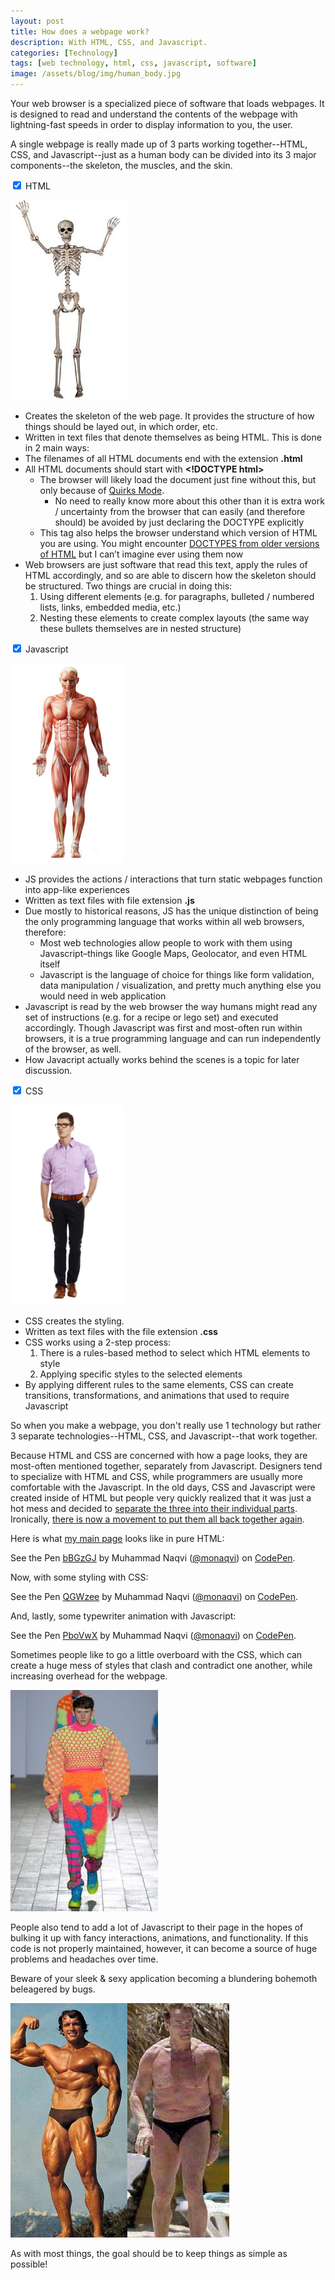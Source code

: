 ```yaml
---
layout: post
title: How does a webpage work?
description: With HTML, CSS, and Javascript.
categories: [Technology]
tags: [web technology, html, css, javascript, software]
image: /assets/blog/img/human_body.jpg
---
```

Your web browser is a specialized piece of software that loads webpages. It is designed to read and understand the contents of the webpage with lightning-fast speeds in order to display information to you, the user.

A single webpage is really made up of 3 parts working together--HTML, CSS, and Javascript--just as a human body can be divided into its 3 major components--the skeleton, the muscles, and the skin.

<div class="tabordion">
  <div>
    <input type="checkbox" name="sections" id="html" checked>
    <label for="html">HTML</label>
    <article>
      <p><img src="/assets/blog/img/skeleton.jpg" alt="skeleton"></p>
      <ul>
        <li>Creates the skeleton of the web page. It provides the structure of how things should be layed out, in which order, etc.</li>
        <li>Written in text files that denote themselves as being HTML. This is done in 2 main ways:</li>
        <li>The filenames of all HTML documents end with the extension <strong>.html</strong></li>
        <li>All HTML documents should start with <strong>&lt;!DOCTYPE html&gt;</strong>
          <ul>
            <li>The browser will likely load the document just fine without this, but only because of <a href="https://developer.mozilla.org/en-US/docs/Quirks_Mode_and_Standards_Mode">Quirks Mode</a>.
              <ul>
                <li>No need to really know more about this other than it is extra work / uncertainty from the browser that can easily (and therefore should) be avoided by just declaring the DOCTYPE explicitly</li>
              </ul>
            </li>
            <li>This tag also helps the browser understand which version of HTML you are using. You might encounter <a href="http://www.w3schools.com/TAGS/tag_doctype.asp">DOCTYPES from older versions of HTML</a> but I can’t imagine ever using them now</li>
          </ul>
        </li>
        <li>Web browsers are just software that read this text, apply the rules of HTML accordingly, and so are able to discern how the skeleton should be structured. Two things are crucial in doing this:
          <ol>
            <li>Using different elements (e.g. for paragraphs, bulleted / numbered lists, links, embedded media, etc.)</li>
            <li>Nesting these elements to create complex layouts (the same way these bullets themselves are in nested structure)</li>
          </ol>
        </li>
      </ul>
    </article>
  </div>
  <div>
    <input type="checkbox" name="sections" id="js" checked>
    <label for="js">Javascript</label>
    <article>
      <p><img src="/assets/blog/img/muscle.jpg" alt="muscle"></p>
      <ul>
        <li>JS provides the actions / interactions that turn static webpages function into app-like experiences</li>
        <li>Written as text files with file extension <strong>.js</strong></li>
        <li>Due mostly to historical reasons, JS has the unique distinction of being the only programming language that works within all web browsers, therefore:
          <ul>
            <li>Most web technologies allow people to work with them using Javascript–things like Google Maps, Geolocator, and even HTML itself</li>
            <li>Javascript is the language of choice for things like form validation, data manipulation / visualization, and pretty much anything else you would need in web application</li>
          </ul>
        </li>
        <li>Javascript is read by the web browser the way humans might read any set of instructions (e.g. for a recipe or lego set) and executed accordingly. Though Javascript was first and most-often run within browsers, it is a true programming language and can run independently of the browser, as well.</li>
        <li>How Javacript actually works behind the scenes is a topic for later discussion.</li>
      </ul>
    </article>
  </div>
  <div>
    <input type="checkbox" name="sections" id="css" checked>
    <label for="css">CSS</label>
    <article>
      <p><img src="/assets/blog/img/man.jpg" alt="man"></p>
      <ul>
        <li>CSS creates the styling.</li>
        <li>Written as text files with the file extension <strong>.css</strong></li>
        <li>CSS works using a 2-step process:
          <ol>
            <li>There is a rules-based method to select which HTML elements to style</li>
            <li>Applying specific styles to the selected elements</li>
          </ol>
        </li>
        <li>By applying different rules to the same elements, CSS can create transitions, transformations, and animations that used to require Javascript</li>
      </ul>
    </article>
  </div>
</div>


So when you make a webpage, you don't really use 1 technology but rather 3 separate technologies--HTML, CSS, and Javascript--that work together. 

Because HTML and CSS are concerned with how a page looks, they are most-often mentioned together, separately from Javascript. Designers tend to specialize with HTML and CSS, while programmers are usually more comfortable with the Javascript. In the old days, CSS and Javascript were created inside of HTML but people very quickly realized that it was just a hot mess and decided to [separate the three into their individual parts](https://www.w3.org/wiki/The_web_standards_model_-_HTML_CSS_and_JavaScript). Ironically, [there is now a movement to put them all back together again](https://css-tricks.com/the-debate-around-do-we-even-need-css-anymore/).

Here is what [my main page](https://monaqvi.github.io/) looks like in pure HTML:
<p data-height="400" data-theme-id="0" data-slug-hash="bBGzGJ" data-default-tab="html,result" data-user="monaqvi" data-embed-version="2" data-pen-title="bBGzGJ" class="codepen">See the Pen <a href="http://codepen.io/monaqvi/pen/bBGzGJ/">bBGzGJ</a> by Muhammad Naqvi (<a href="http://codepen.io/monaqvi">@monaqvi</a>) on <a href="http://codepen.io">CodePen</a>.</p>
<script async src="https://production-assets.codepen.io/assets/embed/ei.js"></script>

Now, with some styling with CSS:
<p data-height="400" data-theme-id="0" data-slug-hash="QGWzee" data-default-tab="css,result" data-user="monaqvi" data-embed-version="2" data-pen-title="QGWzee" class="codepen">See the Pen <a href="http://codepen.io/monaqvi/pen/QGWzee/">QGWzee</a> by Muhammad Naqvi (<a href="http://codepen.io/monaqvi">@monaqvi</a>) on <a href="http://codepen.io">CodePen</a>.</p>
<script async src="https://production-assets.codepen.io/assets/embed/ei.js"></script>

And, lastly, some typewriter animation with Javascript:
<p data-height="400" data-theme-id="0" data-slug-hash="PboVwX" data-default-tab="js,result" data-user="monaqvi" data-embed-version="2" data-pen-title="PboVwX" class="codepen">See the Pen <a href="http://codepen.io/monaqvi/pen/PboVwX/">PboVwX</a> by Muhammad Naqvi (<a href="http://codepen.io/monaqvi">@monaqvi</a>) on <a href="http://codepen.io">CodePen</a>.</p>
<script async src="https://production-assets.codepen.io/assets/embed/ei.js"></script>


Sometimes people like to go a little overboard with the CSS, which can create a huge mess of styles that clash and contradict one another, while increasing overhead for the webpage.

![Outlandish fashion](/assets/blog/img/men_fashion.jpg)

People also tend to add a lot of Javascript to their page in the hopes of bulking it up with fancy interactions, animations, and functionality. If this code is not properly maintained, however, it can become a source of huge problems and headaches over time.

Beware of your sleek & sexy application becoming a blundering bohemoth beleagered by bugs.

![Muscle to fat](/assets/blog/img/muscle_fat.jpg)

As with most things, the goal should be to keep things as simple as possible!